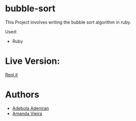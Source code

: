# bubble-sort
This Project involves writing the bubble sort algorithm in ruby.

Used:
- Ruby

# Live Version:
[Repl.it](https://repl.it/@vieiramanda11/Bubble-Sort-Bubble-Sort-By)

# Authors
- [Adebola Adeniran](https://github.com/onedebos/)
- [Amanda Vieira](http://github.com/vieiramanda11)



